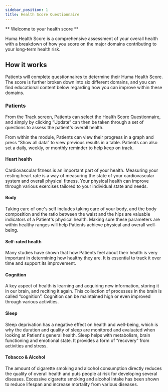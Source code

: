 ```yaml
---
sidebar_position: 1
title: Health Score Questionnaire
---
```


** Welcome to your health score **

Huma Health Score is a comprehensive assessment of your overall health with a breakdown of how you score on the major domains contributing to your long-term health risk.

## How it works

Patients will complete questionnaires to determine their Huma Health Score. The score is further broken down into six different domains, and you can find educational content below regarding how you can improve within these domains.

### Patients
 
From the Track screen, Patients can select the Health Score Questionnaire, and simply by clicking “Update” can then be taken through a set of questions to assess the patient's overall health.

<!-- ![Add a Health Score result](./assets/blood-glucose.svg) -->

From within the module, Patients can view their progress in a graph and press “Show all data” to view previous results in a table. Patients can also set a daily, weekly, or monthly reminder to help keep on track.

#### Heart health

Cardiovascular fitness is an important part of your health. Measuring your resting heart rate is a way of measuring the state of your cardiovascular system and overall physical fitness. Your physical health can improve through various exercises tailored to your individual state and needs.

#### Body

Taking care of one's self includes taking care of your body, and the body composition and the ratio between the waist and the hips are valuable indicators of a Patient's physical health. Making sure these parameters are within healthy ranges will help Patients achieve physical and overall well-being.

#### Self-rated health

Many studies have shown that how Patients feel about their health is very important in determining how healthy they are. It is essential to track it over time and support its improvement.

#### Cognition

A key aspect of health is learning and acquiring new information, storing it in our brain, and reciting it again. This collection of processes in the brain is called “cognition”. Cognition can be maintained high or even improved through various activities.

#### Sleep

Sleep deprivation has a negative effect on health and well-being, which is why the duration and quality of sleep are monitored and evaluated when looking at Patient's general health. Sleep helps with metabolism, brain functioning and emotional state. It provides a form of “recovery” from activities and stress.

#### Tobacco & Alcohol

The amount of cigarette smoking and alcohol consumption directly reduces the quality of overall health and puts people at risk for developing several diseases. Excessive cigarette smoking and alcohol intake has been shown to reduce lifespan and increase mortality from various diseases.